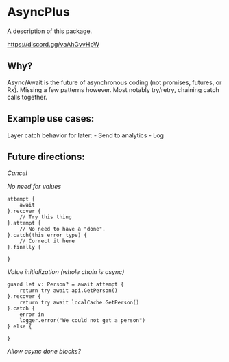 # AsyncPlus

A description of this package.


https://discord.gg/vaAhGvvHpW

## Why?
Async/Await is the future of asynchronous coding (not promises, futures, or Rx). Missing a few patterns however. Most notably try/retry, chaining catch calls together.

## Example use cases:
Layer catch behavior for later:
    - Send to analytics
    - Log

## Future directions:

*Cancel*

*No need for values*

```
attempt {
    await 
}.recover {
    // Try this thing
}.attempt {
    // No need to have a "done".
}.catch(this error type) {
    // Correct it here
}.finally {
    
}
```

*Value initialization (whole chain is async)*
```
guard let v: Person? = await attempt {
    return try await api.GetPerson()
}.recover {
    return try await localCache.GetPerson()
}.catch {
    error in
    logger.error("We could not get a person")
} else {
    
}
```

*Allow async done blocks?*


